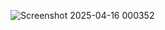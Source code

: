 ![Screenshot 2025-04-16 000352](https://github.com/user-attachments/assets/ca4390e3-cc89-4887-89d8-6a4f53515653)
